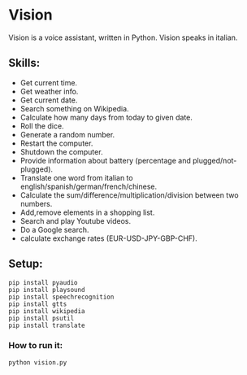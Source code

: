# Vision
Vision is a voice assistant, written in Python. Vision speaks in italian.

## Skills:
* Get current time.
* Get weather info.
* Get current date.
* Search something on Wikipedia.
* Calculate how many days from today to given date.
* Roll the dice.
* Generate a random number.
* Restart the computer.
* Shutdown the computer.
* Provide information about battery (percentage and plugged/not-plugged).
* Translate one word from italian to english/spanish/german/french/chinese.
* Calculate the sum/difference/multiplication/division between two numbers.
* Add,remove elements in a shopping list.
* Search and play Youtube videos.
* Do a Google search.
* calculate exchange rates (EUR-USD-JPY-GBP-CHF).

## Setup:
```
pip install pyaudio
pip install playsound
pip install speechrecognition
pip install gtts
pip install wikipedia
pip install psutil
pip install translate
```

### How to run it:
```
python vision.py
```